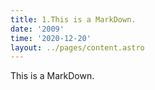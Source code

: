 ```yaml
---
title: 1.This is a MarkDown.
date: '2009'
time: '2020-12-20'
layout: ../pages/content.astro
---
```


This is a MarkDown.